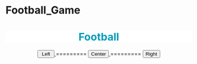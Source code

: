 # Football_Game
<!DOCTYPE html>
<html lang="en">

<head>
  <meta charset="UTF-8" />
  <meta name="viewport" content="width=device-width, initial-scale=1.0" />
  <link href="style.css" rel="stylesheet">
  <style>
    body {
  	background-image: url('download.jpg');
  	background-repeat: no-repeat;
 	background-attachment: fixed;
  	background-position-y: center;
  	background-position-x: center;
    }
  </style>
  <title>Football Game</title>
</head>

<body>
    <h1 style="background-color:white;color: #009CBA;text-align:center;"> Football </h1>
    <center>
      <a id="left" href="left.html">
        <button>&nbspLeft&nbsp</button>
      </a>
       =========
      <a id="center" href="center.html">	
          <button class="button">Center</button>
      </a>
       =========
      <a id="center" href="right.html">
          <button>Right</button>
      </a>
    </center>
</body>
